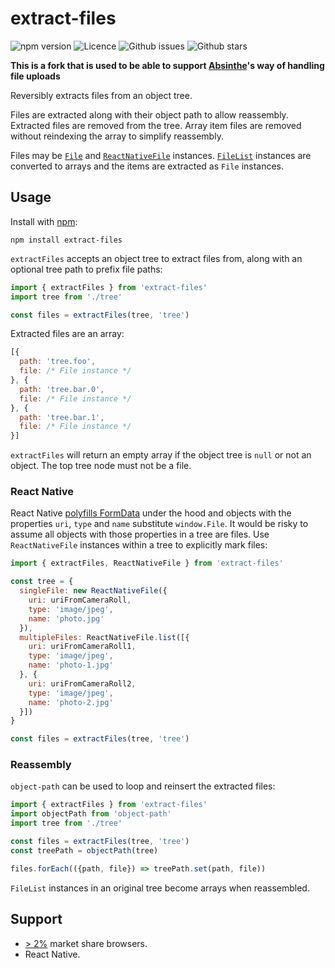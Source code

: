 # extract-files

![npm version](https://img.shields.io/npm/v/extract-files.svg?style=flat-square)
![Licence](https://img.shields.io/npm/l/extract-files.svg?style=flat-square)
![Github issues](https://img.shields.io/github/issues/jaydenseric/extract-files.svg?style=flat-square)
![Github stars](https://img.shields.io/github/stars/jaydenseric/extract-files.svg?style=flat-square)

**This is a fork that is used to be able to support [Absinthe](https://github.com/absinthe-graphql/absinthe)'s way of handling file uploads**

Reversibly extracts files from an object tree.

Files are extracted along with their object path to allow reassembly. Extracted files are removed from the tree. Array item files are removed without reindexing the array to simplify reassembly.

Files may be [`File`](https://developer.mozilla.org/en/docs/Web/API/File) and [`ReactNativeFile`](https://github.com/jaydenseric/extract-files#react-native) instances. [`FileList`](https://developer.mozilla.org/en/docs/Web/API/FileList) instances are converted to arrays and the items are extracted as `File` instances.

## Usage

Install with [npm](https://npmjs.com):

```
npm install extract-files
```

`extractFiles` accepts an object tree to extract files from, along with an optional tree path to prefix file paths:

```js
import { extractFiles } from 'extract-files'
import tree from './tree'

const files = extractFiles(tree, 'tree')
```

Extracted files are an array:

```js
[{
  path: 'tree.foo',
  file: /* File instance */
}, {
  path: 'tree.bar.0',
  file: /* File instance */
}, {
  path: 'tree.bar.1',
  file: /* File instance */
}]
```

`extractFiles` will return an empty array if the object tree is `null` or not an object. The top tree node must not be a file.

### React Native

React Native [polyfills FormData](https://github.com/facebook/react-native/blob/v0.45.1/Libraries/Network/FormData.js) under the hood and objects with the properties `uri`, `type` and `name` substitute `window.File`. It would be risky to assume all objects with those properties in a tree are files. Use `ReactNativeFile` instances within a tree to explicitly mark files:

```js
import { extractFiles, ReactNativeFile } from 'extract-files'

const tree = {
  singleFile: new ReactNativeFile({
    uri: uriFromCameraRoll,
    type: 'image/jpeg',
    name: 'photo.jpg'
  }),
  multipleFiles: ReactNativeFile.list([{
    uri: uriFromCameraRoll1,
    type: 'image/jpeg',
    name: 'photo-1.jpg'
  }, {
    uri: uriFromCameraRoll2,
    type: 'image/jpeg',
    name: 'photo-2.jpg'
  }])
}

const files = extractFiles(tree, 'tree')
```

### Reassembly

`object-path` can be used to loop and reinsert the extracted files:

```js
import { extractFiles } from 'extract-files'
import objectPath from 'object-path'
import tree from './tree'

const files = extractFiles(tree, 'tree')
const treePath = objectPath(tree)

files.forEach(({path, file}) => treePath.set(path, file))
```

`FileList` instances in an original tree become arrays when reassembled.

## Support

- [> 2%](http://browserl.ist/?q=%3E+2%25) market share browsers.
- React Native.

